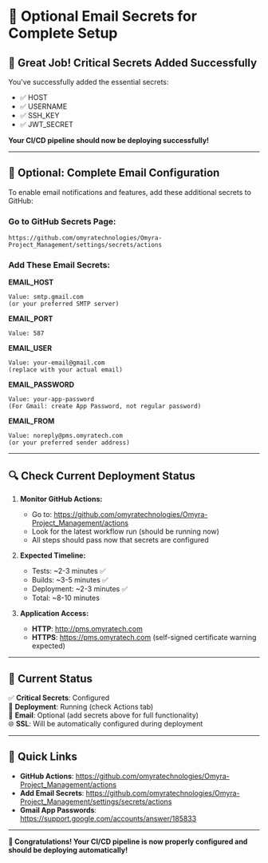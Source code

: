 # 📧 Optional Email Secrets for Complete Setup

## 🎉 **Great Job! Critical Secrets Added Successfully**

You've successfully added the essential secrets:
- ✅ HOST
- ✅ USERNAME  
- ✅ SSH_KEY
- ✅ JWT_SECRET

**Your CI/CD pipeline should now be deploying successfully!**

---

## 📧 **Optional: Complete Email Configuration**

To enable email notifications and features, add these additional secrets to GitHub:

### **Go to GitHub Secrets Page:**
```
https://github.com/omyratechnologies/Omyra-Project_Management/settings/secrets/actions
```

### **Add These Email Secrets:**

**EMAIL_HOST**
```
Value: smtp.gmail.com
(or your preferred SMTP server)
```

**EMAIL_PORT**
```
Value: 587
```

**EMAIL_USER**
```
Value: your-email@gmail.com
(replace with your actual email)
```

**EMAIL_PASSWORD**
```
Value: your-app-password
(For Gmail: create App Password, not regular password)
```

**EMAIL_FROM**
```
Value: noreply@pms.omyratech.com
(or your preferred sender address)
```

---

## 🔍 **Check Current Deployment Status**

1. **Monitor GitHub Actions:**
   - Go to: https://github.com/omyratechnologies/Omyra-Project_Management/actions
   - Look for the latest workflow run (should be running now)
   - All steps should pass now that secrets are configured

2. **Expected Timeline:**
   - Tests: ~2-3 minutes ✅
   - Builds: ~3-5 minutes ✅
   - Deployment: ~2-3 minutes ✅
   - Total: ~8-10 minutes

3. **Application Access:**
   - **HTTP**: http://pms.omyratech.com
   - **HTTPS**: https://pms.omyratech.com (self-signed certificate warning expected)

---

## 🎯 **Current Status**

✅ **Critical Secrets**: Configured  
🔄 **Deployment**: Running (check Actions tab)  
📧 **Email**: Optional (add secrets above for full functionality)  
🌐 **SSL**: Will be automatically configured during deployment  

---

## 🔗 **Quick Links**

- **GitHub Actions**: https://github.com/omyratechnologies/Omyra-Project_Management/actions
- **Add Email Secrets**: https://github.com/omyratechnologies/Omyra-Project_Management/settings/secrets/actions
- **Gmail App Passwords**: https://support.google.com/accounts/answer/185833

---

**🎉 Congratulations! Your CI/CD pipeline is now properly configured and should be deploying automatically!**

